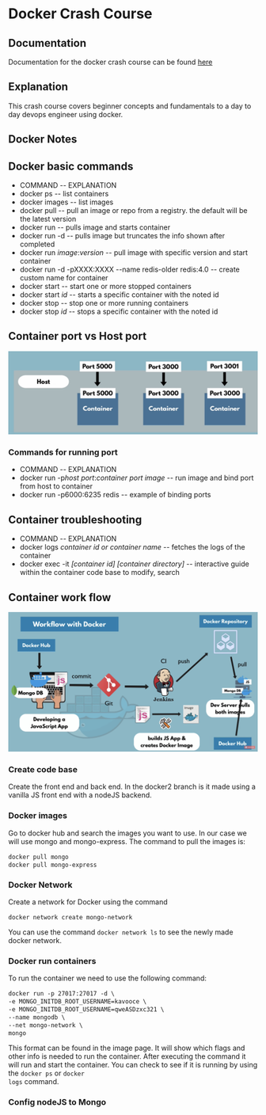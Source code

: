 # Docker Crash Course

## Documentation
Documentation for the docker crash course can be found <a href="">here</a>

## Explanation
This crash course covers beginner concepts and fundamentals to a day to day devops engineer using docker.

## **Docker Notes**
## Docker basic commands
- COMMAND -- EXPLANATION
- docker ps -- list containers
- docker images -- list images
- docker pull -- pull an image or repo from a registry. the default will be the latest version
- docker run -- pulls image and starts container
- docker run -d -- pulls image but truncates the info shown after completed
- docker run *image*:*version* -- pull image with specific version and start container
- docker run -d -pXXXX:XXXX --name redis-older redis:4.0 -- create custom name for container
- docker start -- start one or more stopped containers
- docker start *id* -- starts a specific container with the noted id
- docker stop -- stop one or more running containers
- docker stop *id* -- stops a specific container with the noted id

## Container port vs Host port
![Ports](/assets/ports.png "Ports")

### Commands for running port
- COMMAND -- EXPLANATION
- docker run -p*host port*:*container port* *image* -- run image and bind port from host to container
- docker run -p6000:6235 redis -- example of binding ports

## Container troubleshooting
- COMMAND -- EXPLANATION
- docker logs *container id or container name* -- fetches the logs of the container
- docker exec -it *[container id] [container directory]* -- interactive guide within the container code base to modify, search

## Container work flow
![Workflow](/assets/docker-workflow.png "Docker Work flow")

### Create code base
Create the front end and back end. In the docker2 branch is it made using a vanilla JS front end with a nodeJS backend.

### Docker images
Go to docker hub and search the images you want to use. In our case we will use mongo and mongo-express. The command to pull the images is:

```
docker pull mongo
docker pull mongo-express
```

### Docker Network
Create a network for Docker using the command

```
docker network create mongo-network
```

You can use the command <code>docker network ls</code> to see the newly made docker network.

### Docker run containers
To run the container we need to use the following command: 

```
docker run -p 27017:27017 -d \ 
-e MONGO_INITDB_ROOT_USERNAME=kavooce \
-e MONGO_INITDB_ROOT_USERNAME=qweASDzxc321 \
--name mongodb \
--net mongo-network \
mongo 
```

This format can be found in the image page. It will show which flags and other info is needed to run the container. After executing the command it will run and start the container. You can check to see if it is running by using the <code>docker ps</code> or <code>docker logs</code> command.

### Config nodeJS to Mongo




